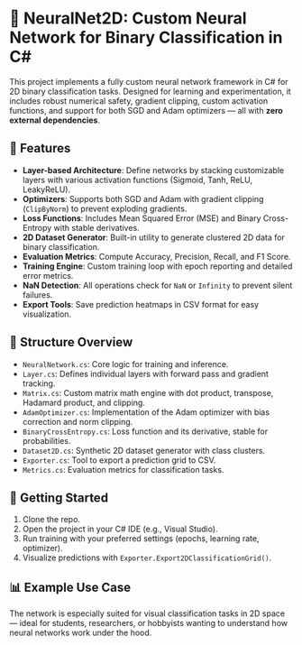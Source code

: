 # 🧠 NeuralNet2D: Custom Neural Network for Binary Classification in C#

This project implements a fully custom neural network framework in C# for 2D binary classification tasks. Designed for learning and experimentation, it includes robust numerical safety, gradient clipping, custom activation functions, and support for both SGD and Adam optimizers — all with **zero external dependencies**.

## 🔧 Features

- **Layer-based Architecture**: Define networks by stacking customizable layers with various activation functions (Sigmoid, Tanh, ReLU, LeakyReLU).
- **Optimizers**: Supports both SGD and Adam with gradient clipping (`ClipByNorm`) to prevent exploding gradients.
- **Loss Functions**: Includes Mean Squared Error (MSE) and Binary Cross-Entropy with stable derivatives.
- **2D Dataset Generator**: Built-in utility to generate clustered 2D data for binary classification.
- **Evaluation Metrics**: Compute Accuracy, Precision, Recall, and F1 Score.
- **Training Engine**: Custom training loop with epoch reporting and detailed error metrics.
- **NaN Detection**: All operations check for `NaN` or `Infinity` to prevent silent failures.
- **Export Tools**: Save prediction heatmaps in CSV format for easy visualization.

## 📂 Structure Overview

- `NeuralNetwork.cs`: Core logic for training and inference.
- `Layer.cs`: Defines individual layers with forward pass and gradient tracking.
- `Matrix.cs`: Custom matrix math engine with dot product, transpose, Hadamard product, and clipping.
- `AdamOptimizer.cs`: Implementation of the Adam optimizer with bias correction and norm clipping.
- `BinaryCrossEntropy.cs`: Loss function and its derivative, stable for probabilities.
- `Dataset2D.cs`: Synthetic 2D dataset generator with class clusters.
- `Exporter.cs`: Tool to export a prediction grid to CSV.
- `Metrics.cs`: Evaluation metrics for classification tasks.

## 🚀 Getting Started

1. Clone the repo.
2. Open the project in your C# IDE (e.g., Visual Studio).
3. Run training with your preferred settings (epochs, learning rate, optimizer).
4. Visualize predictions with `Exporter.Export2DClassificationGrid()`.

## 📊 Example Use Case

The network is especially suited for visual classification tasks in 2D space — ideal for students, researchers, or hobbyists wanting to understand how neural networks work under the hood.
